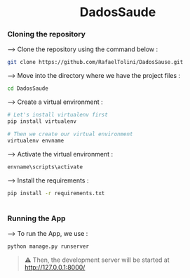 <div align="center">


# DadosSaude
</div>

### Cloning the repository

--> Clone the repository using the command below :
```bash
git clone https://github.com/RafaelTolini/DadosSause.git

```

--> Move into the directory where we have the project files : 
```bash
cd DadosSaude

```

--> Create a virtual environment :
```bash
# Let's install virtualenv first
pip install virtualenv

# Then we create our virtual environment
virtualenv envname

```

--> Activate the virtual environment :
```bash
envname\scripts\activate

```

--> Install the requirements :
```bash
pip install -r requirements.txt

```

#

### Running the App

--> To run the App, we use :
```bash
python manage.py runserver

```

> ⚠ Then, the development server will be started at http://127.0.0.1:8000/

#

